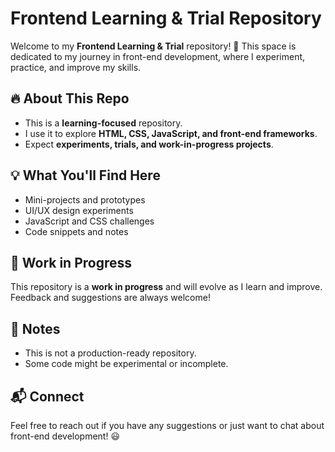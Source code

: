 # Frontend Learning & Trial Repository

Welcome to my **Frontend Learning & Trial** repository! 🚀 This space is dedicated to my journey in front-end development, where I experiment, practice, and improve my skills.

## 🔥 About This Repo
- This is a **learning-focused** repository.
- I use it to explore **HTML, CSS, JavaScript, and front-end frameworks**.
- Expect **experiments, trials, and work-in-progress projects**.

## 💡 What You'll Find Here
- Mini-projects and prototypes
- UI/UX design experiments
- JavaScript and CSS challenges
- Code snippets and notes

## 🚧 Work in Progress
This repository is a **work in progress** and will evolve as I learn and improve. Feedback and suggestions are always welcome!

## 📌 Notes
- This is not a production-ready repository.
- Some code might be experimental or incomplete.

## 📬 Connect
Feel free to reach out if you have any suggestions or just want to chat about front-end development! 😃
